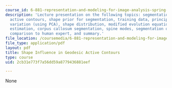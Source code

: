 ```yaml
---
course_id: 6-881-representation-and-modeling-for-image-analysis-spring-2005
description: 'Lecture presentation on the following topics: segmentation, geodesic
  active contours, shape prior for segmentation, training data, principal modes of
  variation (using PCA), shape distribution, modified evolution equation, shape+pose
  estimation, corpus callosum segmentation, spine modes, segmentation of the vertebrae,
  comparison to human expert, and summary.'
file_location: /coursemedia/6-881-representation-and-modeling-for-image-analysis-spring-2005/2cb31e773f7a56dd59a8779436881eef_shapecurves.pdf
file_type: application/pdf
layout: pdf
title: Shape Influence in Geodesic Active Contours
type: course
uid: 2cb31e773f7a56dd59a8779436881eef

---
```

None